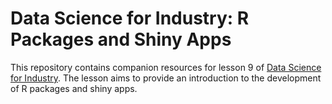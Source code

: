 # Data Science for Industry: R Packages and Shiny Apps

This repository contains companion resources for lesson 9 of [Data Science for Industry](https://github.com/iandurbach/datasci-fi). The lesson aims to provide 
an introduction to the development of R packages and shiny apps.
